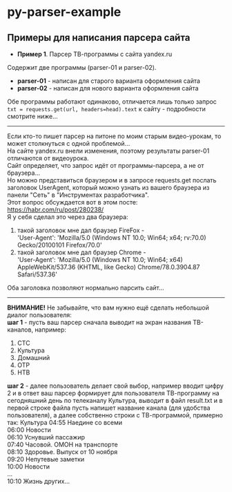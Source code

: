 # py-parser-example
## Примеры для написания парсера сайта

* __Пример 1__. Парсер ТВ-программы с сайта yandex.ru

Содержит две программы (parser-01 и parser-02).  
* __parser-01__ - написан для старого варианта оформления сайта  
* __parser-02__ - написан для нового варианта оформления сайта  

Обе программы работают одинаково, отличается лишь только запрос `txt = requests.get(url, headers=head).text` к сайту - подробности смотрите ниже...  

---

Если кто-то пишет парсер на питоне по моим старым видео-урокам, то может столкнуться с одной проблемой...  
На сайте yandex.ru внели изменения, поэтому результаты parser-01 отличаются от видеоурока.  
Сайт определяет, что запрос идёт от программы-парсера, а не от браузера...  
Но можно представиться браузером и в запросе requests.get послать заголовок UserAgent, который можно узнать из вашего браузера из панели "Сеть" в "Инструментах разработчика".  
Этот вопрос обсуждается вот в этом посте: https://habr.com/ru/post/280238/  
Я у себя сделал это через два браузера:  
1) такой заголовок мне дал браузер FireFox -  
'User-Agent': 'Mozilla/5.0 (Windows NT 10.0; Win64; x64; rv:70.0) Gecko/20100101 Firefox/70.0'  
2) такой заголовок мне дал браузер Chrome -  
'User-Agent': 'Mozilla/5.0 (Windows NT 10.0; Win64; x64) AppleWebKit/537.36 (KHTML, like Gecko) Chrome/78.0.3904.87 Safari/537.36'  
  
Оба заголовка позволяют нормально парсить сайт...

---

__ВНИМАНИЕ!__ Не забывайте, что вам нужно ещё сделать небольшой диалог пользователя:  
__шаг 1__ - пусть ваш парсер сначала выводит на экран названия ТВ-каналов, например:
1. СТС  
2. Культура  
3. Домашний  
4. ОТР  
5. НТВ  

__шаг 2__ - далее пользователь делает свой выбор, например вводит цифру 2 и в ответ ваш парсер формирует для пользователя ТВ-программу на сегодняшний день по телеканалу Культура, выводит в файл result.txt и в первой строке файла пусть напишет название канала (для удобства пользователя), а далее собственно строки с ТВ-программой, примерно так:
Культура
04:55	Наедине со всеми  
06:00	Новости  
06:10	Уснувший пассажир  
07:40	Часовой. ОМОН на транспорте  
08:10	Здоровье. Выпуск от 10 ноября  
09:20	Непутевые заметки  
10:00	Новости  
...  
10:10	Жизнь других...
